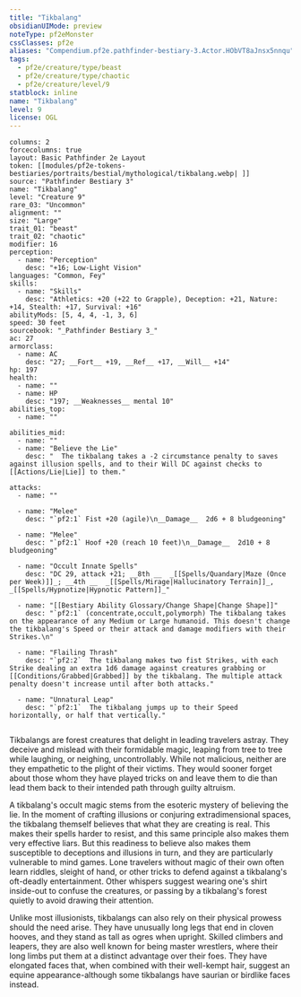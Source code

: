 ```yaml
---
title: "Tikbalang"
obsidianUIMode: preview
noteType: pf2eMonster
cssClasses: pf2e
aliases: "Compendium.pf2e.pathfinder-bestiary-3.Actor.HObVT8aJnsx5nnqu" 
tags:
  - pf2e/creature/type/beast
  - pf2e/creature/type/chaotic
  - pf2e/creature/level/9
statblock: inline
name: "Tikbalang"
level: 9
license: OGL
---
```


```statblock
columns: 2
forcecolumns: true
layout: Basic Pathfinder 2e Layout
token: [[modules/pf2e-tokens-bestiaries/portraits/bestial/mythological/tikbalang.webp| ]]
source: "Pathfinder Bestiary 3"
name: "Tikbalang"
level: "Creature 9"
rare_03: "Uncommon"
alignment: ""
size: "Large"
trait_01: "beast"
trait_02: "chaotic"
modifier: 16
perception:
  - name: "Perception"
    desc: "+16; Low-Light Vision"
languages: "Common, Fey"
skills:
  - name: "Skills"
    desc: "Athletics: +20 (+22 to Grapple), Deception: +21, Nature: +14, Stealth: +17, Survival: +16"
abilityMods: [5, 4, 4, -1, 3, 6]
speed: 30 feet
sourcebook: "_Pathfinder Bestiary 3_"
ac: 27
armorclass:
  - name: AC
    desc: "27; __Fort__ +19, __Ref__ +17, __Will__ +14"
hp: 197
health:
  - name: ""
  - name: HP
    desc: "197; __Weaknesses__ mental 10"
abilities_top:
  - name: ""

abilities_mid:
  - name: ""
  - name: "Believe the Lie"
    desc: "  The tikbalang takes a -2 circumstance penalty to saves against illusion spells, and to their Will DC against checks to [[Actions/Lie|Lie]] to them."

attacks:
  - name: ""

  - name: "Melee"
    desc: "`pf2:1` Fist +20 (agile)\n__Damage__  2d6 + 8 bludgeoning"

  - name: "Melee"
    desc: "`pf2:1` Hoof +20 (reach 10 feet)\n__Damage__  2d10 + 8 bludgeoning"

  - name: "Occult Innate Spells"
    desc: "DC 29, attack +21; __8th __  _[[Spells/Quandary|Maze (Once per Week)]]_; __4th __  _[[Spells/Mirage|Hallucinatory Terrain]]_, _[[Spells/Hypnotize|Hypnotic Pattern]]_"

  - name: "[[Bestiary Ability Glossary/Change Shape|Change Shape]]"
    desc: "`pf2:1` (concentrate,occult,polymorph) The tikbalang takes on the appearance of any Medium or Large humanoid. This doesn't change the tikbalang's Speed or their attack and damage modifiers with their Strikes.\n"

  - name: "Flailing Thrash"
    desc: "`pf2:2`  The tikbalang makes two fist Strikes, with each Strike dealing an extra 1d6 damage against creatures grabbing or [[Conditions/Grabbed|Grabbed]] by the tikbalang. The multiple attack penalty doesn't increase until after both attacks."

  - name: "Unnatural Leap"
    desc: "`pf2:1`  The tikbalang jumps up to their Speed horizontally, or half that vertically."
 
```



Tikbalangs are forest creatures that delight in leading travelers astray. They deceive and mislead with their formidable magic, leaping from tree to tree while laughing, or neighing, uncontrollably. While not malicious, neither are they empathetic to the plight of their victims. They would sooner forget about those whom they have played tricks on and leave them to die than lead them back to their intended path through guilty altruism.

A tikbalang's occult magic stems from the esoteric mystery of believing the lie. In the moment of crafting illusions or conjuring extradimensional spaces, the tikbalang themself believes that what they are creating is real. This makes their spells harder to resist, and this same principle also makes them very effective liars. But this readiness to believe also makes them susceptible to deceptions and illusions in turn, and they are particularly vulnerable to mind games. Lone travelers without magic of their own often learn riddles, sleight of hand, or other tricks to defend against a tikbalang's oft-deadly entertainment. Other whispers suggest wearing one's shirt inside-out to confuse the creatures, or passing by a tikbalang's forest quietly to avoid drawing their attention.

Unlike most illusionists, tikbalangs can also rely on their physical prowess should the need arise. They have unusually long legs that end in cloven hooves, and they stand as tall as ogres when upright. Skilled climbers and leapers, they are also well known for being master wrestlers, where their long limbs put them at a distinct advantage over their foes. They have elongated faces that, when combined with their well-kempt hair, suggest an equine appearance-although some tikbalangs have saurian or birdlike faces instead.
